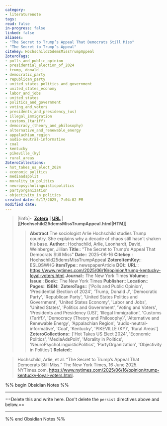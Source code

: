 ```yaml
---
category: 
- literaturenote
tags:
read: false
in-progress: false
linked: false
aliases:
- "The Secret to Trump’s Appeal That Democrats Still Miss"
- "The Secret to Trump’s Appeal"
citekey: Hochschild25demsMissTrumpAppeal
ZoteroTags: 
- polls_and_public_opinion
- presidential_election_of_2024
- trump,_donald_j
- democratic_party
- republican_party
- united_states_politics_and_government
- united_states_economy
- labor_and_jobs
- united_states
- politics_and_government
- voting_and_voters
- presidents_and_presidency_(us)
- illegal_immigration
- customs_(tariff)
- democracy_(theory_and_philosophy)
- alternative_and_renewable_energy
- appalachian_region
- audio-neutral-informative
- coal
- kentucky
- pikeville_(ky)
- rural_areas
ZoteroCollections: 
- hot_takes_us_elect_2024
- economic_politics
- mediaadspolit
- morality_in_politics
- neuropsycholinguisticpolitics
- partyorganization
- objectivity_in_politics
created date: 6/17/2025, 7:04:02 PM
modified date:
---
```


> [!info]- &nbsp;[**Zotero**](zotero://select/library/items/ESLQSWHG)  | [**URL**](https://www.nytimes.com/2025/06/16/opinion/trump-kentucky-loyal-voters.html) | **[[Hochschild25demsMissTrumpAppeal.html|HTM]]**
>> **Abstract**
> The sociologist Arlie Hochschild studies Trump country. She explains why a decade of chaos still hasn’t shaken his base.
> > **Author**:: Hochschild, Arlie,  Leonhardt, David,  Weinberger, Jillian
> **Title**:: "The Secret to Trump’s Appeal That Democrats Still Miss"
> **Date**:: 2025-06-16
> **Citekey**:: Hochschild25demsMissTrumpAppeal
> **ZoteroItemKey**:: ESLQSWHG
> **itemType**:: newspaperArticle
> **DOI**:: 
> **URL**:: https://www.nytimes.com/2025/06/16/opinion/trump-kentucky-loyal-voters.html
> **Journal**:: The New York Times
> **Volume**:: 
> **Issue**:: 
> **Book**:: The New York Times
> **Publisher**:: 
> **Location**:: 
> **Pages**:: 
> **ISBN**:: 
> **ZoteroTags**:: ['Polls and Public Opinion', 'Presidential Election of 2024', 'Trump, Donald J', 'Democratic Party', 'Republican Party', 'United States Politics and Government', 'United States Economy', 'Labor and Jobs', 'United States', 'Politics and Government', 'Voting and Voters', 'Presidents and Presidency (US)', 'Illegal Immigration', 'Customs (Tariff)', 'Democracy (Theory and Philosophy)', 'Alternative and Renewable Energy', 'Appalachian Region', 'audio-neutral-informative', 'Coal', 'Kentucky', 'PIKEVILLE (KY)', 'Rural Areas']
> **ZoteroCollections**:: ['Hot Takes US Elect 2024', 'Economic Politics', 'MediaAdsPolit', 'Morality in Politics', 'NeuroPsychoLinguisticPolitics', 'PartyOrganization', 'Objectivity in Politics']
> **Related**::

>  Hochschild, Arlie, et al. “The Secret to Trump’s Appeal That Democrats Still Miss.” The New York Times, 16 June 2025. NYTimes.com, https://www.nytimes.com/2025/06/16/opinion/trump-kentucky-loyal-voters.html.

%% begin Obsidian Notes %%
___
==Delete this and write here. Don't delete the `persist` directives above and below.==
___
%% end Obsidian Notes %%
